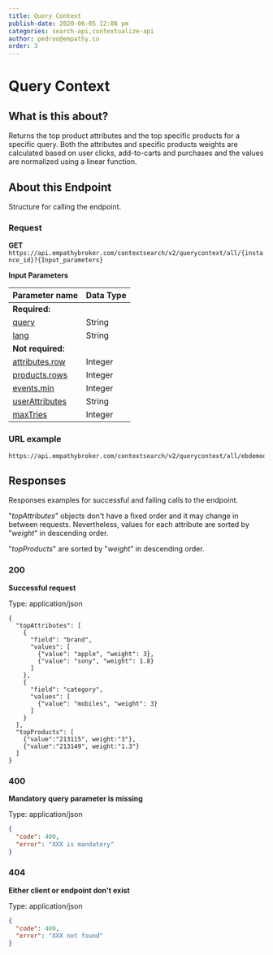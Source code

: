 ```yaml
---
title: Query Context
publish-date: 2020-06-05 12:08 pm
categories: search-api,contextualize-api
author: pedroo@empathy.co
order: 3
---
```


# Query Context

## What is this about?
Returns the top product attributes and the top specific products for a specific query. Both the attributes and specific products weights are calculated based on user clicks, add-to-carts and purchases and the values are normalized using a linear function.

## About this Endpoint
Structure for calling the endpoint.

### Request
**GET** `https://api.empathybroker.com/contextsearch/v2/querycontext/all/{instance_id}?{Input_parameters}`

**Input Parameters**

| Parameter name                                                      | Data Type |
| ------------------------------------------------------------------- | --------- |
| **Required:**                                                       |           |
| [query](/api-reference/search-api/contextualize-api/contextualize-input-parameter-glossary/)          | String    |
| [lang](/api-reference/search-api/contextualize-api/contextualize-input-parameter-glossary/)           | String    |
| **Not required:**                                                   |           |
| [attributes.row](/api-reference/search-api/contextualize-api/contextualize-input-parameter-glossary/) | Integer   |
| [products.rows](/api-reference/search-api/contextualize-api/contextualize-input-parameter-glossary/)  | Integer   |
| [events.min](/api-reference/search-api/contextualize-api/contextualize-input-parameter-glossary/)     | Integer   |
| [userAttributes](/api-reference/search-api/contextualize-api/contextualize-input-parameter-glossary/) | String   |
| [maxTries](/api-reference/search-api/contextualize-api/contextualize-input-parameter-glossary/)       | Integer   |
### URL example
```
https://api.empathybroker.com/contextsearch/v2/querycontext/all/ebdemoquery=dress&lang=en&attributes.rows=3&products.rows=2&userAttributes=gender:male,size:M&maxTries=3&events.min=25
```

## Responses
Responses examples for successful and failing calls to the endpoint.

"*topAttributes*" objects don't have a fixed order and it may change in between requests. Nevertheless, values for each attribute are sorted by "*weight*" in descending order.

"*topProducts*" are sorted by "*weight*" in descending order.

### 200
**Successful request**

Type: application/json  

```
{
  "topAttributes": [
    {
      "field": "brand",
      "values": [
        {"value": "apple", "weight": 3},
        {"value": "sony", "weight": 1.8}
      ]
    },
    {
      "field": "category",
      "values": [
        {"value": "mobiles", "weight": 3}
      ]
    }
  ],
  "topProducts": [
    {"value":"213115", weight:"3"},
    {"value":"213149", weight:"1.3"}
  ]
}
```
### 400
**Mandatory query parameter is missing**

Type: application/json

```json
{
  "code": 400,
  "error": "XXX is mandatory"
}
```
### 404
**Either client or endpoint don't exist**

Type: application/json

```json
{
  "code": 400,
  "error": "XXX not found"
}
```

